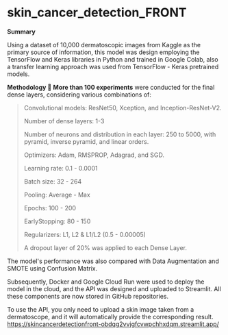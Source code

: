 # skin_cancer_detection_FRONT
**Summary**

Using a dataset of 10,000 dermatoscopic images from Kaggle as the primary source of information, 
this model was design employing the TensorFlow and Keras libraries in Python and trained in Google Colab, 
also a transfer learning approach was used from TensorFlow - Keras pretrained models.

**Methodology 🧪**
**More than 100 experiments** were conducted for the final dense layers, considering various combinations of:

> Convolutional models: ResNet50, Xception, and Inception-ResNet-V2.
> 
> Number of dense layers: 1-3
> 
> Number of neurons and distribution in each layer: 250 to 5000, with pyramid, inverse pyramid, and linear orders.
> 
> Optimizers: Adam, RMSPROP, Adagrad, and SGD.
> 
> Learning rate: 0.1 - 0.0001
> 
> Batch size: 32 - 264
> 
> Pooling: Average - Max
> 
> Epochs: 100 - 200
> 
> EarlyStopping: 80 - 150
> 
> Regularizers: L1, L2 & L1/L2 (0.5 - 0.00005)
> 
> A dropout layer of 20% was applied to each Dense Layer.

The model's performance was also compared with Data Augmentation and SMOTE using Confusion Matrix.

Subsequently, Docker and Google Cloud Run were used to deploy the model in the cloud, and the API was designed and uploaded to Streamlit. 
All these components are now stored in GitHub repositories.

To use the API, you only need to upload a skin image taken from a dermatoscope, and it will automatically provide the corresponding result.
https://skincancerdetectionfront-obdqg2vvjgfcvwpchhxdqm.streamlit.app/
